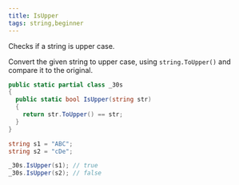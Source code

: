 ```yaml
---
title: IsUpper
tags: string,beginner
---
```


Checks if a string is upper case.

Convert the given string to upper case, using  `string.ToUpper()`  and compare it to the original.

```csharp
public static partial class _30s 
{
  public static bool IsUpper(string str) 
  {
    return str.ToUpper() == str;
  }
}
```

```csharp
string s1 = "ABC";
string s2 = "cDe";

_30s.IsUpper(s1); // true
_30s.IsUpper(s2); // false
```
